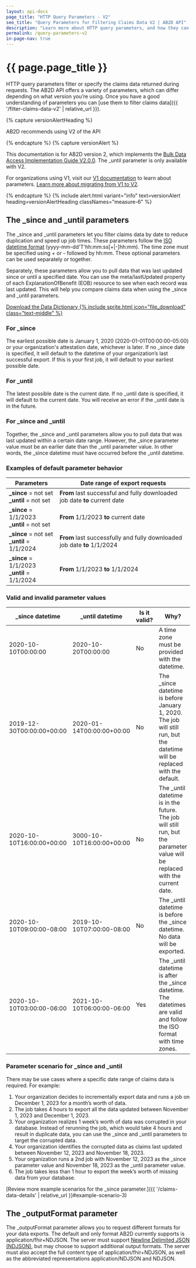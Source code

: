 ```yaml
---
layout: api-docs
page_title: "HTTP Query Parameters - V2"
seo_title: "Query Parameters for Filtering Claims Data V2 | AB2D API"
description: "Learn more about HTTP query parameters, and how they can filter Medicare claims data with the AB2D API."
permalink: /query-parameters-v2
in-page-nav: true
---
```


# {{ page.page_title }}

HTTP query parameters filter or specify the claims data returned during requests. The AB2D API offers a variety of parameters, which can differ depending on what version you’re using. Once you have a good understanding of parameters you can [use them to filter claims data]({{ '/filter-claims-data-v2' | relative_url }}).

{% capture versionAlertHeading %}
  <p class="usa-alert__heading text-bold">
    AB2D recommends using V2 of the API
  </p>
{% endcapture %}
{% capture versionAlert %}
    <p>
        This documentation is for AB2D version 2, which implements the <a href="https://hl7.org/fhir/uv/bulkdata/" target="_blank" rel="noopener">Bulk Data Access Implementation Guide V2.0.0</a>. The _until parameter is only available with V2. 
    </p>
    <p>    
        For organizations using V1, visit our <a href="{{ '/filter-claims-data-v1' | relative_url }}">V1 documentation</a> to learn about parameters. <a href="https://github.com/CMSgov/ab2d-pdp-documentation/raw/main/AB2D%20STU3-R4%20Migration%20Guide%20Final.xlsx" target="_blank" rel="noopener">Learn more about migrating from V1 to V2</a>.
    </p>
{% endcapture %}
{% include alert.html variant="info" text=versionAlert heading=versionAlertHeading classNames="measure-6" %}

## The _since and _until parameters

<p>The _since and _until parameters let you filter claims data by date to reduce duplication and speed up job times. These parameters follow the <a href="https://en.wikipedia.org/wiki/ISO_8601" target="_blank" rel="noopener">ISO datetime format</a> (yyyy-mm-dd'T'hh:mm:ss[+|-]hh:mm). The time zone must be specified using + or - followed by hh:mm. These optional parameters can be used separately or together.</p>

Separately, these parameters allow you to pull data that was last updated since or until a specified date. You can use the meta/lastUpdated property of each ExplanationOfBenefit (EOB) resource to see when each record was last updated. This will help you compare claims data when using the  _since and _until parameters. 

<a href="{{ '/assets/downloads/ab2d-data-dictionary.xlsx' | relative_url }}" data-tealium="download">Download the Data Dictionary {% include sprite.html icon="file_download" class="text-middle" %}</a>

### For _since

The earliest possible date is January 1, 2020 (2020-01-01T00:00:00-05:00) or your organization's attestation date, whichever is later. If no _since date is specified, it will default to the datetime of your organization’s last successful export. If this is your first job, it will default to your earliest possible date. 

### For _until

The latest possible date is the current date. If no _until date is specified, it will default to the current date. You will receive an error if the _until date is in the future.

### For _since and _until 

Together, the _since and _until parameters allow you to pull data that was last updated within a certain date range. However, the _since parameter value must be an earlier date than the _until parameter value. In other words, the _since datetime must have occurred before the _until datetime. 

### Examples of default parameter behavior

<table class="usa-table usa-table--stacked usa-table--borderless">
    <thead>
        <tr>
            <th scope="col">Parameters</th>
            <th scope="col">Date range of export requests</th>
        </tr>
    </thead>
    <tbody>
        <tr>
            <td data-label="Parameters"><b>_since</b> = not set <br> <b>_until</b> = not set</td>
            <td data-label="Date range of export requests"><b>From</b> last successful and fully downloaded job date <b>to</b> current date</td>
        </tr>
        <tr>
            <td data-label="Parameters"><b>_since</b> = 1/1/2023 <br> <b>_until</b> = not set</td>
            <td data-label="Date range of export requests"><b>From</b> 1/1/2023 <b>to</b> current date</td>
        </tr>
        <tr>
            <td data-label="Parameters"><b>_since</b> = not set <br> <b>_until</b> = 1/1/2024</td>
            <td data-label="Date range of export requests"><b>From</b> last successfully and fully downloaded job date <b>to</b> 1/1/2024</td>
        </tr>
        <tr>
            <td data-label="Parameters"><b>_since</b> = 1/1/2023 <br> <b>_until</b> = 1/1/2024</td>
            <td data-label="Date range of export requests"><b>From</b> 1/1/2023 <b>to</b> 1/1/2024</td>
        </tr>
    </tbody>
</table>

### Valid and invalid parameter values

<table class="usa-table usa-table--stacked usa-table--borderless">
    <thead>
        <tr>
            <th scope="col">_since datetime</th>
            <th scope="col">_until datetime</th>
            <th scope="col">Is it valid?</th>
            <th scope="col">Why?</th>
        </tr>
    </thead>
    <tbody>
        <tr>
            <td data-label="_since datetime">2020-10-10T00:00:00</td>
            <td data-label="_until datetime">2020-10-20T00:00:00</td>
            <td data-label="Is it valid?">No</td>
            <td data-label="Why?">A time zone must be provided with the datetime.</td>
        </tr>
        <tr>
            <td data-label="_since datetime">2019-12-30T00:00:00+00:00</td>
            <td data-label="_until datetime">2020-01-14T00:00:00+00:00</td>
            <td data-label="Is it valid?">No</td>
            <td data-label="Why?">The _since datetime is before January 1, 2020. The job will still run, but the datetime will be replaced with the default.</td>
        </tr>
        <tr>
            <td data-label="_since datetime">2020-10-10T16:00:00+00:00</td>
            <td data-label="_until datetime">3000-10-10T16:00:00+00:00</td>
            <td data-label="Is it valid?">No</td>
            <td data-label="Why?">The _until datetime is in the future. The job will still run, but the parameter value will be replaced with the current date.</td>
        </tr>
        <tr>
            <td data-label="_since datetime">2020-10-10T09:00:00-08:00</td>
            <td data-label="_until datetime">2019-10-10T07:00:00-08:00</td>
            <td data-label="Is it valid?">No</td>
            <td data-label="Why?">The _until datetime is before the _since datetime. No data will be exported.</td>
        </tr>
        <tr>
            <td data-label="_since datetime">2020-10-10T03:00:00-06:00</td>
            <td data-label="_until datetime">2021-10-10T06:00:00-06:00</td>
            <td data-label="Is it valid?">Yes</td>
            <td data-label="Why?">The _until datetime is after the _since datetime. The datetimes are valid and follow the ISO format with time zones.</td>
        </tr>
    </tbody>
</table>

### Parameter scenario for _since and _until 

There may be use cases where a specific date range of claims data is required. For example:
1. Your organization decides to incrementally export data and runs a job on December 1, 2023 for a month’s worth of data. 
2. The job takes 4 hours to export all the data updated between November 1, 2023 and December 1, 2023. 
3. Your organization realizes 1 week’s worth of data was corrupted in your database. Instead of rerunning the job, which would take 4 hours and result in duplicate data, you can use the _since and _until parameters to target the corrupted data.
4. Your organization identifies the corrupted data as claims last updated between November 12, 2023 and November 18, 2023. 
5. Your organization runs a 2nd job with November 12, 2023 as the _since parameter value and November 18, 2023 as the _until parameter value. 
6. The job takes less than 1 hour to export the week’s worth of missing data from your database. 

[Review more example scenarios for the _since parameter.]({{ '/claims-data-details' | relative_url }}#example-scenario-3)

## The _outputFormat parameter 

The _outputFormat parameter allows you to request different formats for your data exports. The default and only format AB2D currently supports is application/fhir+NDJSON. The server must support [Newline Delimited JSON (NDJSON)](https://github.com/ndjson/ndjson-spec), but may choose to support additional output formats. The server must also accept the full content type of application/fhir+NDJSON, as well as the abbreviated representations application/NDJSON and NDJSON.

